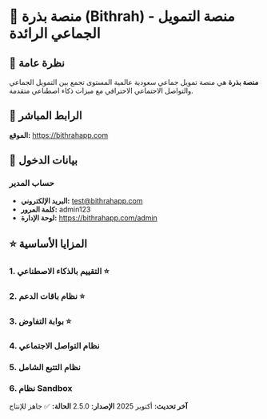 # 🌟 منصة بذرة (Bithrah) - منصة التمويل الجماعي الرائدة

## 🎯 نظرة عامة

**منصة بذرة** هي منصة تمويل جماعي سعودية عالمية المستوى تجمع بين التمويل الجماعي والتواصل الاجتماعي الاحترافي مع ميزات ذكاء اصطناعي متقدمة.

## 🚀 الرابط المباشر

**الموقع:** https://bithrahapp.com

## 🔐 بيانات الدخول

### حساب المدير
- **البريد الإلكتروني:** test@bithrahapp.com
- **كلمة المرور:** admin123
- **لوحة الإدارة:** https://bithrahapp.com/admin

## ⭐ المزايا الأساسية

### 1. التقييم بالذكاء الاصطناعي ⭐
### 2. نظام باقات الدعم ⭐
### 3. بوابة التفاوض ⭐
### 4. نظام التواصل الاجتماعي
### 5. نظام التتبع الشامل
### 6. نظام Sandbox

**آخر تحديث:** أكتوبر 2025
**الإصدار:** 2.5.0
**الحالة:** ✅ جاهز للإنتاج
